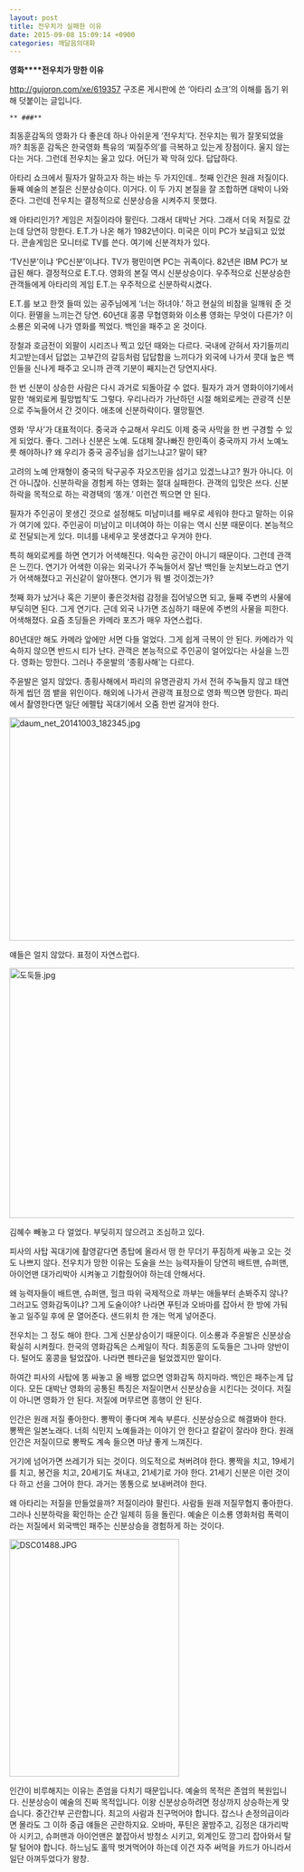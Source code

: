 ```yaml
---
layout: post
title: 전우치가 실패한 이유
date: 2015-09-08 15:09:14 +0900
categories: 깨달음의대화
---
```

**영화****전우치가 망한 이유** 

  


http://gujoron.com/xe/619357 구조론 게시판에 쓴 ‘아타리 쇼크’의 이해를 돕기 위해 덧붙이는 글입니다. 

  


 
    ** ###** 

  


최동훈감독의 영화가 다 좋은데 하나 아쉬운게 ‘전우치’다. 전우치는 뭐가 잘못되었을까? 최동훈 감독은 한국영화 특유의 ‘찌질주의’를 극복하고 있는게 장점이다. 울지 않는다는 거다. 그런데 전우치는 울고 있다. 어딘가 꽉 막혀 있다. 답답하다. 

  


아타리 쇼크에서 필자가 말하고자 하는 바는 두 가지인데.. 첫째 인간은 원래 저질이다. 둘째 예술의 본질은 신분상승이다. 이거다. 이 두 가지 본질을 잘 조합하면 대박이 나와준다. 그런데 전우치는 결정적으로 신분상승을 시켜주지 못했다. 

  


왜 아타리인가? 게임은 저질이라야 팔린다. 그래서 대박난 거다. 그래서 더욱 저질로 갔는데 당연히 망한다. E.T.가 나온 해가 1982년이다. 미국은 이미 PC가 보급되고 있었다. 콘솔게임은 모니터로 TV를 쓴다. 여기에 신분격차가 있다. 

  


‘TV신분’이냐 ‘PC신분’이냐다. TV가 평민이면 PC는 귀족이다. 82년은 IBM PC가 보급된 해다. 결정적으로 E.T.다. 영화의 본질 역시 신분상승이다. 우주적으로 신분상승한 관객들에게 아타리의 게임 E.T.는 우주적으로 신분하락시켰다. 

  


E.T.를 보고 한껏 들떠 있는 공주님에게 ‘너는 하녀야.’ 하고 현실의 비참을 일깨워 준 것이다. 환멸을 느끼는건 당연. 60년대 홍콩 무협영화와 이소룡 영화는 무엇이 다른가? 이소룡은 외국에 나가 영화를 찍었다. 백인을 패주고 온 것이다. 

  


장철과 호금전이 외팔이 시리즈나 찍고 있던 때와는 다르다. 국내에 갇혀서 자기들끼리 치고받는데서 답없는 고부간의 갈등처럼 답답함을 느끼다가 외국에 나가서 콧대 높은 백인들을 신나게 패주고 오니까 관객 기분이 째지는건 당연지사다. 

  


한 번 신분이 상승한 사람은 다시 과거로 되돌아갈 수 없다. 필자가 과거 영화이야기에서 말한 ‘해외로케 필망법칙’도 그렇다. 우리나라가 가난하던 시절 해외로케는 관광객 신분으로 주눅들어서 간 것이다. 애초에 신분하락이다. 멸망필연. 

  


영화 ‘무사’가 대표적이다. 중국과 수교해서 우리도 이제 중국 사막을 한 번 구경할 수 있게 되었다. 좋다. 그러나 신분은 노예. 도대체 잘나빠진 한민족이 중국까지 가서 노예노릇 해야하나? 왜 우리가 중국 공주님을 섬기느냐고? 말이 돼? 

  


고려의 노예 안재형이 중국의 탁구공주 자오즈민을 섬기고 있겠느냐고? 뭔가 아니다. 이건 아니잖아. 신분하락을 경험케 하는 영화는 절대 실패한다. 관객의 입맛은 쓰다. 신분하락을 목적으로 하는 곽경택의 ‘똥개.’ 이런건 찍으면 안 된다. 

  


필자가 주인공이 못생긴 것으로 설정해도 미남미녀를 배우로 세워야 한다고 말하는 이유가 여기에 있다. 주인공이 미남이고 미녀여야 하는 이유는 역시 신분 때문이다. 본능적으로 전달되는게 있다. 미녀를 내세우고 못생겼다고 우겨야 한다. 

  


특히 해외로케를 하면 연기가 어색해진다. 익숙한 공간이 아니기 때문이다. 그런데 관객은 느낀다. 연기가 어색한 이유는 외국나가 주눅들어서 잘난 백인들 눈치보느라고 연기가 어색해졌다고 귀신같이 알아챈다. 연기가 뭐 별 것이겠는가? 

  


첫째 화가 났거나 혹은 기분이 좋은것처럼 감정을 집어넣으면 되고, 둘째 주변의 사물에 부딪히면 된다. 그게 연기다. 근데 외국 나가면 조심하기 때문에 주변의 사물을 피한다. 어색해졌다. 요즘 초딩들은 카메라 포즈가 매우 자연스럽다. 

  


80년대만 해도 카메라 앞에만 서면 다들 얼었다. 그게 쉽게 극복이 안 된다. 카메라가 익숙하지 않으면 반드시 티가 난다. 관객은 본능적으로 주인공이 얼어있다는 사실을 느낀다. 영화는 망한다. 그러나 주윤발의 ‘종횡사해’는 다르다. 

  


주윤발은 얼지 않았다. 종횡사해에서 파리의 유명관광지 가서 전혀 주눅들지 않고 태연하게 씹던 껌 뱉을 위인이다. 해외에 나가서 관광객 표정으로 영화 찍으면 망한다. 파리에서 촬영한다면 일단 에펠탑 꼭대기에서 오줌 한번 갈겨야 한다. 

  



<img src="assets/attach/images/198/561/619/daum_net_20141003_182345.jpg" alt="daum_net_20141003_182345.jpg" width="678" height="394" />   


  


얘들은 얼지 않았다. 표정이 자연스럽다.

  



<img src="assets/attach/images/198/561/619/도둑들.jpg" alt="도둑들.jpg" width="630" height="441" />   


  


김혜수 빼놓고 다 얼었다. 부딪히지 않으려고 조심하고 있다.

  


  


피사의 사탑 꼭대기에 촬영같다면 종탑에 올라서 떵 한 무더기 푸짐하게 싸놓고 오는 것도 나쁘지 않다. 전우치가 망한 이유는 도술을 쓰는 능력자들이 당연히 배트맨, 슈퍼맨, 아이언맨 대가리박아 시켜놓고 기합줬어야 하는데 안해서다. 

  


왜 능력자들이 배트맨, 슈퍼맨, 헐크 따위 국제적으로 까부는 애들부터 손봐주지 않나? 그러고도 영화감독이냐? 그게 도술이야? 나라면 푸틴과 오바마를 잡아서 한 방에 가둬놓고 일주일 후에 문 열어준다. 샌드위치 한 개는 먹게 넣어준다. 

  


전우치는 그 정도 해야 한다. 그게 신분상승이기 때문이다. 이소룡과 주윤발은 신분상승 확실히 시켜줬다. 한국의 영화감독은 스케일이 작다. 최동훈의 도둑들은 그나마 양반이다. 털어도 홍콩을 털었잖아. 나라면 펜타곤을 털었겠지만 말이다. 

  


하여간 피사의 사탑에 똥 싸놓고 올 배짱 없으면 영화감독 하지마라. 백인은 패주는게 답이다. 모든 대박난 영화의 공통된 특징은 저질이면서 신분상승을 시킨다는 것이다. 저질이 아니면 영화가 안 된다. 저질에 머무르면 흥행이 안 된다. 

  


인간은 원래 저질 좋아한다. 뽕짝이 좋다며 계속 부른다. 신분상승으로 해결봐야 한다. 뽕짝은 일본노래다. 너희 식민지 노예들과는 이야기 안 한다고 칼같이 잘라야 한다. 원래 인간은 저질이므로 뽕짝도 계속 들으면 마냥 좋게 느껴진다. 

  


거기에 넘어가면 쓰레기가 되는 것이다. 의도적으로 쳐버려야 한다. 뽕짝을 치고, 19세기를 치고, 봉건을 치고, 20세기도 쳐내고, 21세기로 가야 한다. 21세기 신분은 이런 것이다 하고 선을 그어야 한다. 과거는 똥통으로 보내버려야 한다. 

  


왜 아타리는 저질을 만들었을까? 저질이라야 팔린다. 사람들 원래 저질무협지 좋아한다. 그러나 신분하락을 확인하는 순간 일제히 등을 돌린다. 예술은 이소룡 영화처럼 폭력이라는 저질에서 외국백인 패주는 신분상승을 경험하게 하는 것이다. 

  


  



<img src="assets/attach/images/198/561/619/DSC01488.JPG" alt="DSC01488.JPG" width="300" height="419" />   


  


인간이 비루해지는 이유는 존엄을 다치기 때문입니다. 예술의 목적은 존엄의 복원입니다. 신분상승이 예술의 진짜 목적입니다. 이왕 신분상승하려면 정상까지 상승하는게 맞습니다. 중간간부 곤란합니다. 최고의 사람과 친구먹어야 합니다. 잡스나 손정의급이라면 몰라도 그 이하 중급 얘들은 곤란하지요. 오바마, 푸틴은 꿀밤주고, 김정은 대가리박아 시키고, 슈퍼맨과 아이언맨은 붙잡아서 방청소 시키고, 외계인도 깡그리 잡아와서 탈탈 털어야 합니다. 하느님도 홀딱 벗겨먹어야 하는데 이건 자주 써먹을 카드가 아니라서 일단 아껴두었다가 왕창.
